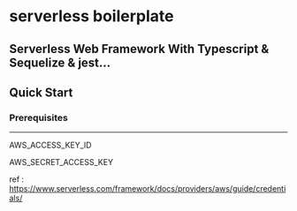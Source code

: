 # serverless boilerplate
Serverless Web Framework With Typescript & Sequelize & jest...
---

## Quick Start

### Prerequisites
---
AWS_ACCESS_KEY_ID

AWS_SECRET_ACCESS_KEY

ref : https://www.serverless.com/framework/docs/providers/aws/guide/credentials/
